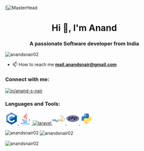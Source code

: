 [![MasterHead](https://user-images.githubusercontent.com/10498744/210012254-234538ff-d198-48aa-8964-37e6fd45d227.gif)
<h1 align="center">Hi 👋, I'm Anand</h1>
<h3 align="center">A passionate Software developer from India</h3>

<p align="left"> <img src="https://komarev.com/ghpvc/?username=anandsnair02&label=Profile%20views&color=0e75b6&style=flat" alt="anandsnair02" /> </p>

- 📫 How to reach me **mail.anandsnair@gmail.com**

<h3 align="left">Connect with me:</h3>
<p align="left">
<a href="https://linkedin.com/in/anand-s-nair" target="blank"><img align="center" src="https://raw.githubusercontent.com/rahuldkjain/github-profile-readme-generator/master/src/images/icons/Social/linked-in-alt.svg" alt="in/anand-s-nair" height="30" width="40" /></a>
</p>

<h3 align="left">Languages and Tools:</h3>
<p align="left"> <a href="https://www.cprogramming.com/" target="_blank" rel="noreferrer"> <img src="https://raw.githubusercontent.com/devicons/devicon/master/icons/c/c-original.svg" alt="c" width="40" height="40"/> </a> <a href="https://www.java.com" target="_blank" rel="noreferrer"> <img src="https://raw.githubusercontent.com/devicons/devicon/master/icons/java/java-original.svg" alt="java" width="40" height="40"/> </a> <a href="https://laravel.com/" target="_blank" rel="noreferrer"> <img src="https://iconduck.com/icons/27594/laravel?shared" alt="laravel" width="40" height="40"/> </a> <a href="https://www.mysql.com/" target="_blank" rel="noreferrer"> <img src="https://raw.githubusercontent.com/devicons/devicon/master/icons/mysql/mysql-original-wordmark.svg" alt="mysql" width="40" height="40"/> </a> <a href="https://www.php.net" target="_blank" rel="noreferrer"> <img src="https://raw.githubusercontent.com/devicons/devicon/master/icons/php/php-original.svg" alt="php" width="40" height="40"/> </a> <a href="https://www.python.org" target="_blank" rel="noreferrer"> <img src="https://raw.githubusercontent.com/devicons/devicon/master/icons/python/python-original.svg" alt="python" width="40" height="40"/> </a> </p>

<p><img align="left" src="https://github-readme-stats.vercel.app/api/top-langs?username=anandsnair02&show_icons=true&locale=en&layout=compact" alt="anandsnair02" /></p>

<p>&nbsp;<img align="center" src="https://github-readme-stats.vercel.app/api?username=anandsnair02&show_icons=true&locale=en" alt="anandsnair02" /></p>

<p><img align="center" src="https://github-readme-streak-stats.herokuapp.com/?user=anandsnair02&" alt="anandsnair02" /></p>
